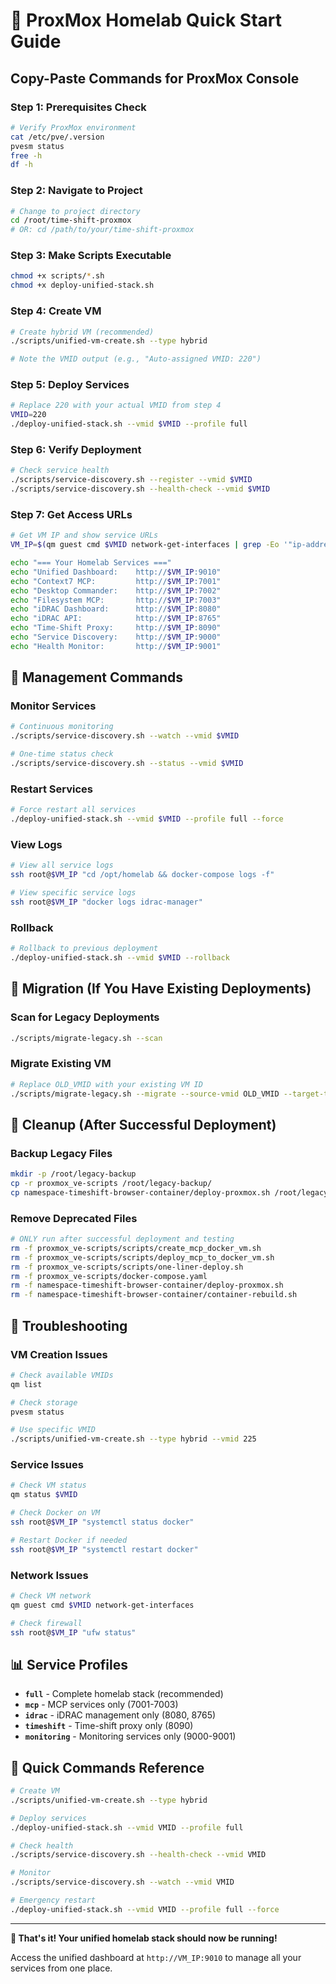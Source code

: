 # 🚀 ProxMox Homelab Quick Start Guide

## Copy-Paste Commands for ProxMox Console

### Step 1: Prerequisites Check
```bash
# Verify ProxMox environment
cat /etc/pve/.version
pvesm status
free -h
df -h
```

### Step 2: Navigate to Project
```bash
# Change to project directory
cd /root/time-shift-proxmox
# OR: cd /path/to/your/time-shift-proxmox
```

### Step 3: Make Scripts Executable
```bash
chmod +x scripts/*.sh
chmod +x deploy-unified-stack.sh
```

### Step 4: Create VM
```bash
# Create hybrid VM (recommended)
./scripts/unified-vm-create.sh --type hybrid

# Note the VMID output (e.g., "Auto-assigned VMID: 220")
```

### Step 5: Deploy Services
```bash
# Replace 220 with your actual VMID from step 4
VMID=220
./deploy-unified-stack.sh --vmid $VMID --profile full
```

### Step 6: Verify Deployment
```bash
# Check service health
./scripts/service-discovery.sh --register --vmid $VMID
./scripts/service-discovery.sh --health-check --vmid $VMID
```

### Step 7: Get Access URLs
```bash
# Get VM IP and show service URLs
VM_IP=$(qm guest cmd $VMID network-get-interfaces | grep -Eo '"ip-address": "([0-9]+\.[0-9]+\.[0-9]+\.[0-9]+)"' | grep -v '127.0.0.1' | head -n1 | cut -d'"' -f4)

echo "=== Your Homelab Services ==="
echo "Unified Dashboard:    http://$VM_IP:9010"
echo "Context7 MCP:         http://$VM_IP:7001"
echo "Desktop Commander:    http://$VM_IP:7002"
echo "Filesystem MCP:       http://$VM_IP:7003"
echo "iDRAC Dashboard:      http://$VM_IP:8080"
echo "iDRAC API:            http://$VM_IP:8765"
echo "Time-Shift Proxy:     http://$VM_IP:8090"
echo "Service Discovery:    http://$VM_IP:9000"
echo "Health Monitor:       http://$VM_IP:9001"
```

## 🔧 Management Commands

### Monitor Services
```bash
# Continuous monitoring
./scripts/service-discovery.sh --watch --vmid $VMID

# One-time status check
./scripts/service-discovery.sh --status --vmid $VMID
```

### Restart Services
```bash
# Force restart all services
./deploy-unified-stack.sh --vmid $VMID --profile full --force
```

### View Logs
```bash
# View all service logs
ssh root@$VM_IP "cd /opt/homelab && docker-compose logs -f"

# View specific service logs
ssh root@$VM_IP "docker logs idrac-manager"
```

### Rollback
```bash
# Rollback to previous deployment
./deploy-unified-stack.sh --vmid $VMID --rollback
```

## 🔄 Migration (If You Have Existing Deployments)

### Scan for Legacy Deployments
```bash
./scripts/migrate-legacy.sh --scan
```

### Migrate Existing VM
```bash
# Replace OLD_VMID with your existing VM ID
./scripts/migrate-legacy.sh --migrate --source-vmid OLD_VMID --target-type hybrid
```

## 🧹 Cleanup (After Successful Deployment)

### Backup Legacy Files
```bash
mkdir -p /root/legacy-backup
cp -r proxmox_ve-scripts /root/legacy-backup/
cp namespace-timeshift-browser-container/deploy-proxmox.sh /root/legacy-backup/
```

### Remove Deprecated Files
```bash
# ONLY run after successful deployment and testing
rm -f proxmox_ve-scripts/scripts/create_mcp_docker_vm.sh
rm -f proxmox_ve-scripts/scripts/deploy_mcp_to_docker_vm.sh
rm -f proxmox_ve-scripts/scripts/one-liner-deploy.sh
rm -f proxmox_ve-scripts/docker-compose.yaml
rm -f namespace-timeshift-browser-container/deploy-proxmox.sh
rm -f namespace-timeshift-browser-container/container-rebuild.sh
```

## 🚨 Troubleshooting

### VM Creation Issues
```bash
# Check available VMIDs
qm list

# Check storage
pvesm status

# Use specific VMID
./scripts/unified-vm-create.sh --type hybrid --vmid 225
```

### Service Issues
```bash
# Check VM status
qm status $VMID

# Check Docker on VM
ssh root@$VM_IP "systemctl status docker"

# Restart Docker if needed
ssh root@$VM_IP "systemctl restart docker"
```

### Network Issues
```bash
# Check VM network
qm guest cmd $VMID network-get-interfaces

# Check firewall
ssh root@$VM_IP "ufw status"
```

## 📊 Service Profiles

- **`full`** - Complete homelab stack (recommended)
- **`mcp`** - MCP services only (7001-7003)
- **`idrac`** - iDRAC management only (8080, 8765)
- **`timeshift`** - Time-shift proxy only (8090)
- **`monitoring`** - Monitoring services only (9000-9001)

## 🎯 Quick Commands Reference

```bash
# Create VM
./scripts/unified-vm-create.sh --type hybrid

# Deploy services
./deploy-unified-stack.sh --vmid VMID --profile full

# Check health
./scripts/service-discovery.sh --health-check --vmid VMID

# Monitor
./scripts/service-discovery.sh --watch --vmid VMID

# Emergency restart
./deploy-unified-stack.sh --vmid VMID --profile full --force
```

---

**🎉 That's it! Your unified homelab stack should now be running!**

Access the unified dashboard at `http://VM_IP:9010` to manage all your services from one place.